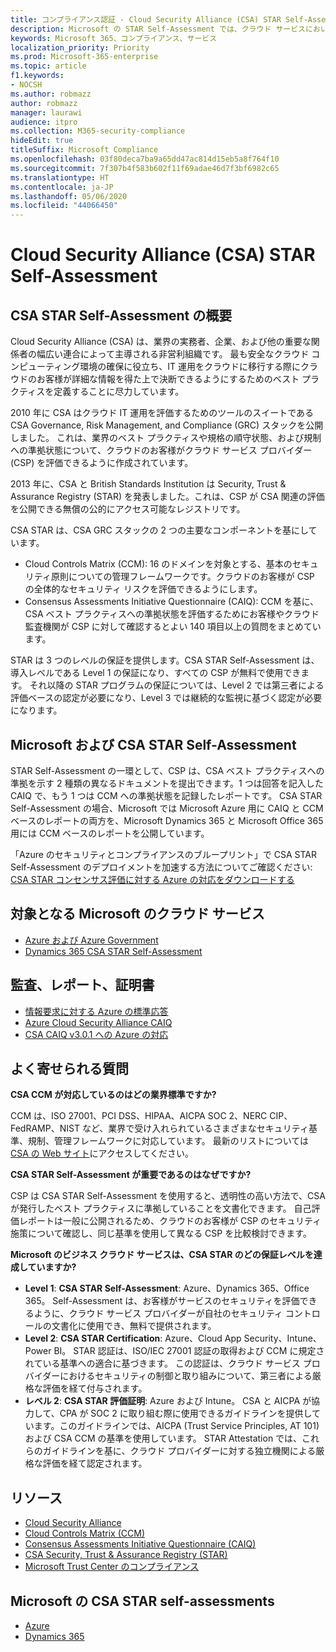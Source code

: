 ```yaml
---
title: コンプライアンス認証 - Cloud Security Alliance (CSA) STAR Self-Assessment
description: Microsoft の STAR Self-Assessment では、クラウド サービスにおいて Cloud Security Alliance の要件を満たす方法の詳細を説明しています。
keywords: Microsoft 365、コンプライアンス、サービス
localization_priority: Priority
ms.prod: Microsoft-365-enterprise
ms.topic: article
f1.keywords:
- NOCSH
ms.author: robmazz
author: robmazz
manager: laurawi
audience: itpro
ms.collection: M365-security-compliance
hideEdit: true
titleSuffix: Microsoft Compliance
ms.openlocfilehash: 03f80deca7ba9a65dd47ac814d15eb5a8f764f10
ms.sourcegitcommit: 7f307b4f583b602f11f69adae46d7f3bf6982c65
ms.translationtype: HT
ms.contentlocale: ja-JP
ms.lasthandoff: 05/06/2020
ms.locfileid: "44066450"
---
```

# <a name="cloud-security-alliance-csa-star-self-assessment"></a>Cloud Security Alliance (CSA) STAR Self-Assessment

## <a name="csa-star-self-assessment-overview"></a>CSA STAR Self-Assessment の概要

Cloud Security Alliance (CSA) は、業界の実務者、企業、および他の重要な関係者の幅広い連合によって主導される非営利組織です。 最も安全なクラウド コンピューティング環境の確保に役立ち、IT 運用をクラウドに移行する際にクラウドのお客様が詳細な情報を得た上で決断できるようにするためのベスト プラクティスを定義することに尽力しています。  
  
2010 年に CSA はクラウド IT 運用を評価するためのツールのスイートである CSA Governance, Risk Management, and Compliance (GRC) スタックを公開しました。 これは、業界のベスト プラクティスや規格の順守状態、および規制への準拠状態について、クラウドのお客様がクラウド サービス プロバイダー (CSP) を評価できるように作成されています。  
  
2013 年に、CSA と British Standards Institution は Security, Trust & Assurance Registry (STAR) を発表しました。これは、CSP が CSA 関連の評価を公開できる無償の公的にアクセス可能なレジストリです。  
  
CSA STAR は、CSA GRC スタックの 2 つの主要なコンポーネントを基にしています。

- Cloud Controls Matrix (CCM): 16 のドメインを対象とする、基本のセキュリティ原則についての管理フレームワークです。クラウドのお客様が CSP の全体的なセキュリティ リスクを評価できるようにします。
- Consensus Assessments Initiative Questionnaire (CAIQ): CCM を基に、CSA ベスト プラクティスへの準拠状態を評価するためにお客様やクラウド監査機関が CSP に対して確認するとよい 140 項目以上の質問をまとめています。

STAR は 3 つのレベルの保証を提供します。CSA STAR Self-Assessment は、導入レベルである Level 1 の保証になり、すべての CSP が無料で使用できます。 それ以降の STAR プログラムの保証については、Level 2 では第三者による評価ベースの認定が必要になり、Level 3 では継続的な監視に基づく認定が必要になります。

## <a name="microsoft-and-csa-star-self-assessment"></a>Microsoft および CSA STAR Self-Assessment

STAR Self-Assessment の一環として、CSP は、CSA ベスト プラクティスへの準拠を示す 2 種類の異なるドキュメントを提出できます。1 つは回答を記入した CAIQ で、もう 1 つは CCM への準拠状態を記録したレポートです。 CSA STAR Self-Assessment の場合、Microsoft では Microsoft Azure 用に CAIQ と CCM ベースのレポートの両方を、Microsoft Dynamics 365 と Microsoft Office 365 用には CCM ベースのレポートを公開しています。  

「Azure のセキュリティとコンプライアンスのブループリント」で CSA STAR Self-Assessment のデプロイメントを加速する方法についてご確認ください: [CSA STAR コンセンサス評価に対する Azure の対応をダウンロードする](https://gallery.technet.microsoft.com/Azure-Responses-to-CSA-46034a11)

## <a name="microsoft-in-scope-cloud-services"></a>対象となる Microsoft のクラウド サービス

- [Azure および Azure Government](https://gallery.technet.microsoft.com/Overview-of-Azure-c1be3942)
- [Dynamics 365 CSA STAR Self-Assessment](https://cloudsecurityalliance.org/star/registry/microsoft/)

## <a name="audits-reports-and-certificates"></a>監査、レポート、証明書

- [情報要求に対する Azure の標準応答](https://servicetrust.microsoft.com/ViewPage/TrustDocuments?command=Download&downloadType=Document&downloadId=f7ca8423-1bc5-4be0-bff8-b6056f87c134&docTab=6d000410-c9e9-11e7-9a91-892aae8839ad_FAQ%20and%20White%20Papers)
- [Azure Cloud Security Alliance CAIQ](https://servicetrust.microsoft.com/ViewPage/TrustDocumentsV3?command=Download&downloadType=Document&downloadId=a966a424-ecfd-4de2-9739-b08aee2d3ca0&tab=7f51cb60-3d6c-11e9-b2af-7bb9f5d2d913&docTab=7f51cb60-3d6c-11e9-b2af-7bb9f5d2d913_Compliance_Guides)
- [CSA CAIQ v3.0.1 への Azure の対応](https://gallery.technet.microsoft.com/Azure-Responses-to-CSA-46034a11)

## <a name="frequently-asked-questions"></a>よく寄せられる質問

**CSA CCM が対応しているのはどの業界標準ですか?**

CCM は、ISO 27001、PCI DSS、HIPAA、AICPA SOC 2、NERC CIP、FedRAMP、NIST など、業界で受け入れられているさまざまなセキュリティ基準、規制、管理フレームワークに対応しています。 最新のリストについては [CSA の Web サイト](https://cloudsecurityalliance.org/)にアクセスしてください。

**CSA STAR Self-Assessment が重要であるのはなぜですか?**

CSP は CSA STAR Self-Assessment を使用すると、透明性の高い方法で、CSA が発行したベスト プラクティスに準拠していることを文書化できます。 自己評価レポートは一般に公開されるため、クラウドのお客様が CSP のセキュリティ施策について確認し、同じ基準を使用して異なる CSP を比較検討できます。

**Microsoft のビジネス クラウド サービスは、CSA STAR のどの保証レベルを達成していますか?**

- **Level 1**: **CSA STAR Self-Assessment**: Azure、Dynamics 365、Office 365。 Self-Assessment は、お客様がサービスのセキュリティを評価できるように、クラウド サービス プロバイダーが自社のセキュリティ コントロールの文書化に使用でき、無料で提供されます。
- **Level 2**: **CSA STAR Certification**: Azure、Cloud App Security、Intune、Power BI。 STAR 認証は、ISO/IEC 27001 認証の取得および CCM に規定されている基準への適合に基づきます。 この認証は、クラウド サービス プロバイダーにおけるセキュリティの制御と取り組みについて、第三者による厳格な評価を経て付与されます。
- **レベル 2**: **CSA STAR 評価証明**: Azure および Intune。 CSA と AICPA が協力して、CPA が SOC 2 に取り組む際に使用できるガイドラインを提供しています。このガイドラインでは、AICPA (Trust Service Principles, AT 101) および CSA CCM の基準を使用しています。 STAR Attestation では、これらのガイドラインを基に、クラウド プロバイダーに対する独立機関による厳格な評価を経て認定されます。

## <a name="resources"></a>リソース

- [Cloud Security Alliance](https://cloudsecurityalliance.org/)
- [Cloud Controls Matrix (CCM)](https://cloudsecurityalliance.org/group/cloud-controls-matrix/)
- [Consensus Assessments Initiative Questionnaire (CAIQ)](https://cloudsecurityalliance.org/group/consensus-assessments/)
- [CSA Security, Trust & Assurance Registry (STAR)](https://cloudsecurityalliance.org/star/)
- [Microsoft Trust Center のコンプライアンス](https://www.microsoft.com/trust-center/compliance/compliance-overview)

## <a name="microsoft-csa-star-self-assessments"></a>Microsoft の CSA STAR self-assessments

- [Azure](https://aka.ms/Azure_STAR)
- [Dynamics 365](https://aka.ms/DynamicsCRM_Online_STAR)
